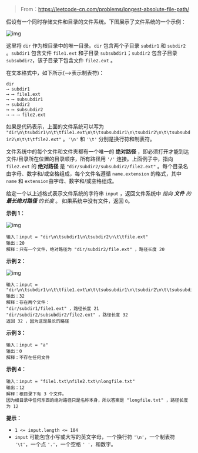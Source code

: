 > From：https://leetcode-cn.com/problems/longest-absolute-file-path/

假设有一个同时存储文件和目录的文件系统。下图展示了文件系统的一个示例：

![img](../../../../../../Changes729_image/raw/main/ln/README/mdir.jpg)

这里将 `dir` 作为根目录中的唯一目录。`dir` 包含两个子目录 `subdir1` 和 `subdir2` 。`subdir1` 包含文件 `file1.ext` 和子目录 `subsubdir1`；`subdir2` 包含子目录 `subsubdir2`，该子目录下包含文件 `file2.ext` 。

在文本格式中，如下所示(⟶表示制表符)：

```
dir
⟶ subdir1
⟶ ⟶ file1.ext
⟶ ⟶ subsubdir1
⟶ subdir2
⟶ ⟶ subsubdir2
⟶ ⟶ ⟶ file2.ext
```

如果是代码表示，上面的文件系统可以写为 `"dir\n\tsubdir1\n\t\tfile1.ext\n\t\tsubsubdir1\n\tsubdir2\n\t\tsubsubdir2\n\t\t\tfile2.ext"` 。`'\n'` 和 `'\t'` 分别是换行符和制表符。

文件系统中的每个文件和文件夹都有一个唯一的 **绝对路径** ，即必须打开才能到达文件/目录所在位置的目录顺序，所有路径用 `'/'` 连接。上面例子中，指向 `file2.ext` 的 **绝对路径** 是 `"dir/subdir2/subsubdir2/file2.ext"` 。每个目录名由字母、数字和/或空格组成，每个文件名遵循 `name.extension` 的格式，其中 `name` 和 `extension`由字母、数字和/或空格组成。

给定一个以上述格式表示文件系统的字符串 `input` ，返回文件系统中 *指向 **文件** 的 **最长绝对路径** 的长度* 。 如果系统中没有文件，返回 `0`。

 

**示例 1：**

![img](../../../../../../Changes729_image/raw/main/ln/README/dir1.jpg)

```
输入：input = "dir\n\tsubdir1\n\tsubdir2\n\t\tfile.ext"
输出：20
解释：只有一个文件，绝对路径为 "dir/subdir2/file.ext" ，路径长度 20
```

**示例 2：**

![img](../../../../../../Changes729_image/raw/main/ln/README/dir2.jpg)

```
输入：input = "dir\n\tsubdir1\n\t\tfile1.ext\n\t\tsubsubdir1\n\tsubdir2\n\t\tsubsubdir2\n\t\t\tfile2.ext"
输出：32
解释：存在两个文件：
"dir/subdir1/file1.ext" ，路径长度 21
"dir/subdir2/subsubdir2/file2.ext" ，路径长度 32
返回 32 ，因为这是最长的路径
```

**示例 3：**

```
输入：input = "a"
输出：0
解释：不存在任何文件
```

**示例 4：**

```
输入：input = "file1.txt\nfile2.txt\nlongfile.txt"
输出：12
解释：根目录下有 3 个文件。
因为根目录中任何东西的绝对路径只是名称本身，所以答案是 "longfile.txt" ，路径长度为 12
```

 

**提示：**

- `1 <= input.length <= 104`
- `input` 可能包含小写或大写的英文字母，一个换行符 `'\n'`，一个制表符 `'\t'`，一个点 `'.'`，一个空格 `' '`，和数字。
